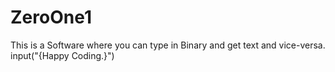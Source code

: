 # ZeroOne1
This is a Software where you can type in Binary and get text and vice-versa. input("{Happy Coding.}")
